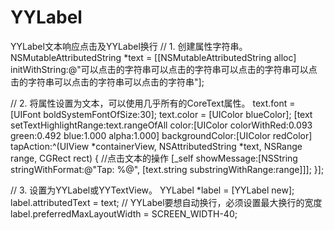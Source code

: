 # YYLabel
YYLabel文本响应点击及YYLabel换行
// 1. 创建属性字符串。      
NSMutableAttributedString *text = [[NSMutableAttributedString alloc] initWithString:@"可以点击的字符串可以点击的字符串可以点击的字符串可以点击的字符串可以点击的字符串可以点击的字符串"];
    
// 2. 将属性设置为文本，可以使用几乎所有的CoreText属性。
text.font = [UIFont boldSystemFontOfSize:30];
text.color = [UIColor blueColor];
[text setTextHighlightRange:text.rangeOfAll
                     color:[UIColor colorWithRed:0.093 green:0.492 blue:1.000 alpha:1.000]
           backgroundColor:[UIColor redColor]
                 tapAction:^(UIView *containerView, NSAttributedString *text, NSRange range, CGRect rect) {
                     //点击文本的操作
                     [_self showMessage:[NSString stringWithFormat:@"Tap: %@", [text.string substringWithRange:range]]];
                 }];
    
// 3. 设置为YYLabel或YYTextView。
YYLabel *label = [YYLabel new];
label.attributedText = text;
// YYLabel要想自动换行，必须设置最大换行的宽度
label.preferredMaxLayoutWidth = SCREEN_WIDTH-40;
